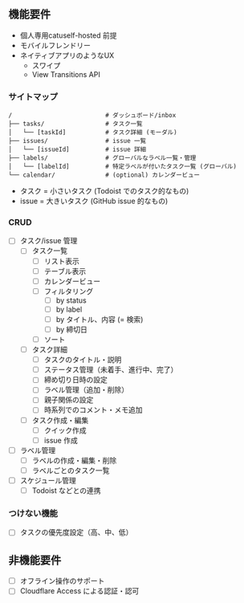 ## 機能要件

- 個人専用catuself-hosted 前提
- モバイルフレンドリー
- ネイティブアプリのようなUX
  - スワイプ
  - View Transitions API

### サイトマップ

```
/                          # ダッシュボード/inbox
├── tasks/                 # タスク一覧
│   └── [taskId]           # タスク詳細 (モーダル)
├── issues/                # issue 一覧
│   └── [issueId]          # issue 詳細
├── labels/                # グローバルなラベル一覧・管理
│   └── [labelId]          # 特定ラベルが付いたタスク一覧 (グローバル)
└── calendar/              # (optional) カレンダービュー
```

- タスク = 小さいタスク (Todoist でのタスク的なもの)
- issue = 大きいタスク (GitHub issue 的なもの)

### CRUD

- [ ] タスク/issue 管理 
  - [ ] タスク一覧
    - [ ] リスト表示
    - [ ] テーブル表示
    - [ ] カレンダービュー
    - [ ] フィルタリング
      - [ ] by status
      - [ ] by label
      - [ ] by タイトル、内容 (= 検索)
      - [ ] by 締切日
    - [ ] ソート
  - [ ] タスク詳細
    - [ ] タスクのタイトル・説明
    - [ ] ステータス管理（未着手、進行中、完了）
    - [ ] 締め切り日時の設定
    - [ ] ラベル管理（追加・削除）
    - [ ] 親子関係の設定
    - [ ] 時系列でのコメント・メモ追加
  - [ ] タスク作成・編集
    - [ ] クイック作成
    - [ ] issue 作成
- [ ] ラベル管理
  - [ ] ラベルの作成・編集・削除
  - [ ] ラベルごとのタスク一覧
- [ ] スケジュール管理
  - [ ] Todoist などとの連携

### つけない機能

- [ ] タスクの優先度設定（高、中、低）

## 非機能要件

- [ ] オフライン操作のサポート
- [ ] Cloudflare Access による認証・認可
